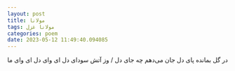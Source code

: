 ```yaml
---
layout: post
title: مولانا
tags: مولانا غزل
categories: poem
date: 2023-05-12 11:49:40.094085
---
```


در گل بمانده پای دل جان می‌دهم چه جای دل / وز آتش سودای دل ای وای دل ای وای ما
